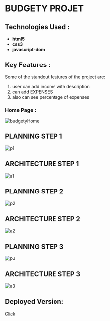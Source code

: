 # BUDGETY PROJET

## Technologies Used :
<ul>
  <li><b>html5 </b></li>
  <li><b>css3 </b></li>
  <li><b>javascript-dom </b></li>
</ul>


## Key Features :
Some of the standout features of the project are:
1. user can add income with description
2. can add EXPENSES
3. also can see percentage of expenses

### Home Page :
![budgetyHome](https://user-images.githubusercontent.com/58518192/72458321-9040ca80-37f2-11ea-9d45-db4a644dc0d9.png)


## PLANNING STEP 1

![p1 ](https://user-images.githubusercontent.com/35052546/60201845-21f2e580-986b-11e9-88de-4b8adeaea0c1.png)

## ARCHITECTURE STEP 1

![a1](https://user-images.githubusercontent.com/35052546/60201887-40f17780-986b-11e9-984b-0071771d23da.png)

## PLANNING STEP 2

![p2](https://user-images.githubusercontent.com/35052546/60201955-63839080-986b-11e9-821d-7a55fc6c5954.png)

## ARCHITECTURE STEP 2

![a2](https://user-images.githubusercontent.com/35052546/60201986-77c78d80-986b-11e9-9b4f-a21338216556.png)

## PLANNING STEP 3

![p3](https://user-images.githubusercontent.com/35052546/60202013-89109a00-986b-11e9-909c-c157a5d494bd.png)

## ARCHITECTURE STEP 3

![a3](https://user-images.githubusercontent.com/35052546/60202029-96c61f80-986b-11e9-8eb0-03713e97885a.png)

## Deployed Version:

[Click](https://lgope.github.io/Budget-App/)

